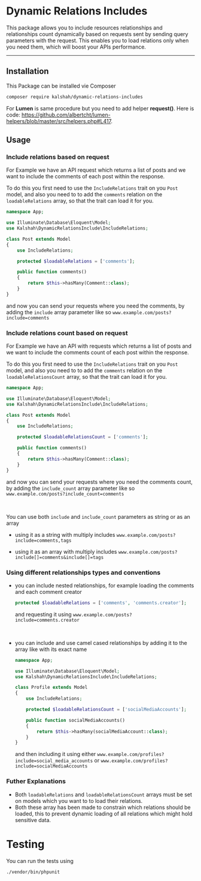 # Dynamic Relations Includes

This package allows you to include resources relationships and relationships count dynamically based on requests sent by sending query parameters with the request. This enables you to load relations only when you need them, which will boost your APIs performance.

----------


## Installation

This Package can be installed vie Composer 

```bash
composer require kalshah/dynamic-relations-includes
```

For **Lumen** is same procedure but you need to add helper **request()**. Here is code: https://github.com/albertcht/lumen-helpers/blob/master/src/helpers.php#L417.


## Usage

### Include relations based on request

For Example we have an API request which returns a list of posts and we want to include the comments of each post within the response.  

To do this you first need to use the `IncludeRelations` trait on you `Post` model, and also you need to to add the `comments` relation on the `loadableRelations` array, so that the trait can load it for you.

```php
namespace App;

use Illuminate\Database\Eloquent\Model;
use Kalshah\DynamicRelationsInclude\IncludeRelations;

class Post extends Model
{
    use IncludeRelations;

    protected $loadableRelations = ['comments'];

    public function comments()
    {
        return $this->hasMany(Comment::class);
    }
}
```

and now you can send your requests where you need the comments, by adding the `include` array parameter like so `www.example.com/posts?include=comments`

### Include relations count based on request

For Example we have an API with requests which returns a list of posts and we want to include the comments count of each post within the response.  

To do this you first need to use the `IncludeRelations` trait on you `Post` model, and also you need to to add the `comments` relation on the `loadableRelationsCount` array, so that the trait can load it for you.

```php
namespace App;

use Illuminate\Database\Eloquent\Model;
use Kalshah\DynamicRelationsInclude\IncludeRelations;

class Post extends Model
{
    use IncludeRelations;

    protected $loadableRelationsCount = ['comments'];

    public function comments()
    {
        return $this->hasMany(Comment::class);
    }
}
```

and now you can send your requests where you need the comments count, by adding the `include_count` array parameter like so `www.example.com/posts?include_count=comments`

&nbsp;

You can use both `include` and `include_count` parameters as string or as an array

- using it as a string with multiply includes `www.example.com/posts?include=comments,tags`

- using it as an array with multiply includes `www.example.com/posts?include[]=comments&include[]=tags`
  
### Using different relationships types and conventions
- you can include nested relationships, for example loading the comments and each comment       creator
  ```php
  protected $loadableRelations = ['comments', 'comments.creator'];
  ```
    and requesting it using `www.example.com/posts?include=comments.creator`

&nbsp;

- you can include and use camel cased relationships by adding it to the array like with its exact name

    ```php
    namespace App;

    use Illuminate\Database\Eloquent\Model;
    use Kalshah\DynamicRelationsInclude\IncludeRelations;

    class Profile extends Model
    {
        use IncludeRelations;

        protected $loadableRelationsCount = ['socialMediaAccounts'];

        public function socialMediaAccounts()
        {
            return $this->hasMany(socialMediaAccount::class);
        }
    }
    ```
    and then including it using either `www.example.com/profiles?include=social_media_accounts` or `www.example.com/profiles?include=socialMediaAccounts`
    
     
### Futher Explanations

- Both `loadableRelations` and `loadableRelationsCount` arrays must be set on models which you want to to load their relations.
- Both these array has been made to constrain which relations should be loaded, this to prevent dynamic loading of all relations which might hold sensitive data.

# Testing

You can run the tests using 

```bash
./vendor/bin/phpunit
```
